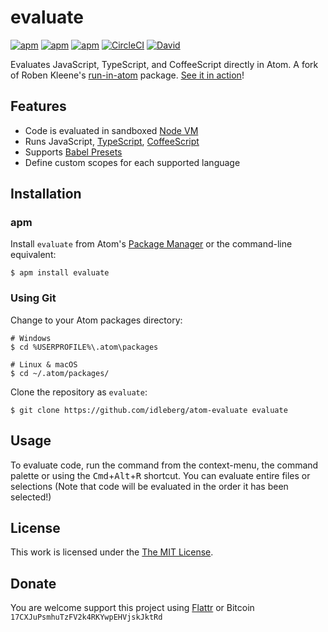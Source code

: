 # evaluate

[![apm](https://flat.badgen.net/apm/license/evaluate)](https://atom.io/packages/evaluate)
[![apm](https://flat.badgen.net/apm/v/evaluate)](https://atom.io/packages/evaluate)
[![apm](https://flat.badgen.net/apm/dl/evaluate)](https://atom.io/packages/evaluate)
[![CircleCI](https://flat.badgen.net/circleci/github/idleberg/atom-evaluate)](https://circleci.com/gh/idleberg/atom-evaluate)
[![David](https://flat.badgen.net/david/dep/idleberg/atom-evaluate)](https://david-dm.org/idleberg/atom-evaluate)

Evaluates JavaScript, TypeScript, and CoffeeScript directly in Atom. A fork of Roben Kleene's [run-in-atom](https://github.com/robenkleene/run-in-atom) package. [See it in action](https://vimeo.com/230280295)!

## Features

- Code is evaluated in sandboxed [Node VM](https://nodejs.org/api/vm.html)
- Runs JavaScript, [TypeScript](https://www.typescriptlang.org/), [CoffeeScript](http://coffeescript.org/)
- Supports [Babel Presets](https://babeljs.io/docs/plugins/#presets)
- Define custom scopes for each supported language

## Installation

### apm

Install `evaluate` from Atom's [Package Manager](http://flight-manual.atom.io/using-atom/sections/atom-packages/) or the command-line equivalent:

`$ apm install evaluate`

### Using Git

Change to your Atom packages directory:

```
# Windows
$ cd %USERPROFILE%\.atom\packages

# Linux & macOS
$ cd ~/.atom/packages/
```

Clone the repository as `evaluate`:

```
$ git clone https://github.com/idleberg/atom-evaluate evaluate
```

## Usage

To evaluate code, run the command from the context-menu, the command palette or using the <kbd>Cmd</kbd>+<kbd>Alt</kbd>+<kbd>R</kbd> shortcut. You can evaluate entire files or selections (Note that code will be evaluated in the order it has been selected!)

## License

This work is licensed under the [The MIT License](LICENSE.md).

## Donate

You are welcome support this project using [Flattr](https://flattr.com/submit/auto?user_id=idleberg&url=https://github.com/idleberg/atom-evaluate) or Bitcoin `17CXJuPsmhuTzFV2k4RKYwpEHVjskJktRd`
